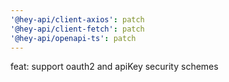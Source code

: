```yaml
---
'@hey-api/client-axios': patch
'@hey-api/client-fetch': patch
'@hey-api/openapi-ts': patch
---
```


feat: support oauth2 and apiKey security schemes
